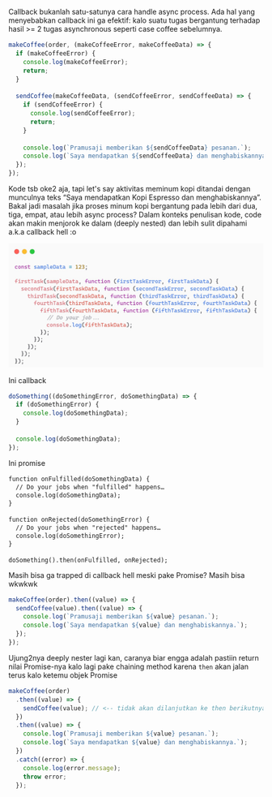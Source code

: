 Callback bukanlah satu-satunya cara handle async process. Ada hal yang menyebabkan callback ini ga efektif: kalo suatu tugas bergantung terhadap hasil >= 2 tugas asynchronous seperti case coffee sebelumnya.

```javascript
makeCoffee(order, (makeCoffeeError, makeCoffeeData) => {
  if (makeCoffeeError) {
    console.log(makeCoffeeError);
    return;
  }

  sendCoffee(makeCoffeeData, (sendCoffeeError, sendCoffeeData) => {
    if (sendCoffeeError) {
      console.log(sendCoffeeError);
      return;
    }

    console.log(`Pramusaji memberikan ${sendCoffeeData} pesanan.`);
    console.log(`Saya mendapatkan ${sendCoffeeData} dan menghabiskannya.`);
  });
});
```

Kode tsb oke2 aja, tapi let's say aktivitas meminum kopi ditandai dengan munculnya teks “Saya mendapatkan Kopi Espresso dan menghabiskannya”. Bakal jadi masalah jika proses minum kopi bergantung pada lebih dari dua, tiga, empat, atau lebih async process? Dalam konteks penulisan kode, code akan makin menjorok ke dalam (deeply nested) dan lebih sulit dipahami a.k.a callback hell :o

![Callback-hell](callback-hell.jpeg)

Ini callback

```javascript
doSomething((doSomethingError, doSomethingData) => {
  if (doSomethingError) {
    console.log(doSomethingData);
  }

  console.log(doSomethingData);
});
```

Ini promise

```
function onFulfilled(doSomethingData) {
  // Do your jobs when "fulfilled" happens…
  console.log(doSomethingData);
}

function onRejected(doSomethingError) {
  // Do your jobs when "rejected" happens…
  console.log(doSomethingError);
}

doSomething().then(onFulfilled, onRejected);
```

Masih bisa ga trapped di callback hell meski pake Promise? Masih bisa wkwkwk

```javascript
makeCoffee(order).then((value) => {
  sendCoffee(value).then((value) => {
    console.log(`Pramusaji memberikan ${value} pesanan.`);
    console.log(`Saya mendapatkan ${value} dan menghabiskannya.`);
  });
});
```

Ujung2nya deeply nester lagi kan, caranya biar engga adalah pastiin return nilai Promise-nya kalo lagi pake chaining method karena `then` akan jalan terus kalo ketemu objek Promise

```javascript
makeCoffee(order)
  .then((value) => {
    sendCoffee(value); // <-- tidak akan dilanjutkan ke then berikutnya.
  })
  .then((value) => {
    console.log(`Pramusaji memberikan ${value} pesanan.`);
    console.log(`Saya mendapatkan ${value} dan menghabiskannya.`);
  })
  .catch((error) => {
    console.log(error.message);
    throw error;
  });
```
